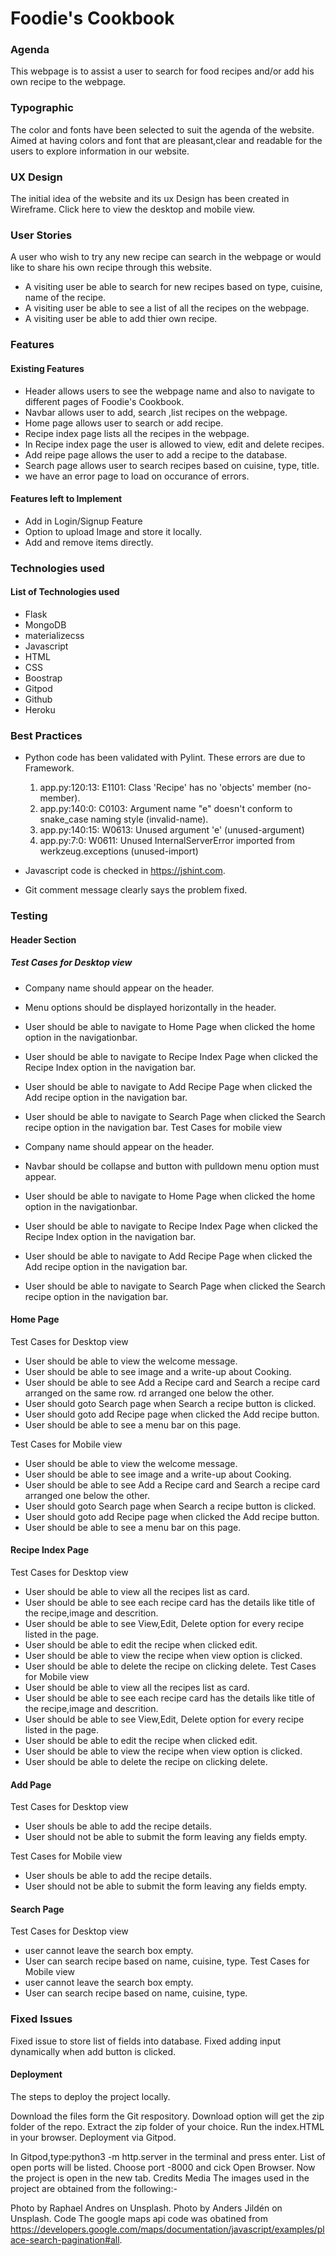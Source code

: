 # Foodie's Cookbook

### Agenda

This webpage is to assist a user to search for food recipes and/or add his own recipe to the webpage.

### Typographic

The color and fonts have been selected to suit the agenda of the website. Aimed at having colors and font that are pleasant,clear and readable for the users to explore information in our website.

### UX Design

The initial idea of the website and its ux Design has been created in Wireframe. Click here to view the desktop and mobile view.

### User Stories

A user who wish to try any new recipe  can search in the webpage or would like to share his own recipe through this website. 

- A visiting user be able to search for new recipes based on type, cuisine, name of the recipe.
- A visiting user be able to see a list of all the recipes on the webpage.
- A visiting user be able to add thier own recipe.
### Features
#### Existing Features
- Header allows users to see the webpage name and also to navigate to different pages of Foodie's Cookbook.
- Navbar allows user to add, search ,list recipes on the webpage.
- Home page  allows user to  search or add recipe.
- Recipe index page lists all the recipes in the webpage.
- In Recipe index page the user is allowed to view, edit and delete recipes.
- Add reipe page allows the user to add a recipe to the database.
- Search page allows user to search recipes based on cuisine, type, title. 
- we have an error page to load on occurance of errors.
#### Features left to Implement
- Add in Login/Signup Feature
- Option to upload Image and store it locally.
- Add and remove items directly.
### Technologies used
#### List of Technologies used
- Flask
- MongoDB
- materializecss
- Javascript
- HTML
- CSS
- Boostrap
- Gitpod
- Github
- Heroku
### Best Practices
- Python code has been validated with Pylint.
    These errors are due to Framework.
    1. app.py:120:13: E1101: Class 'Recipe' has no 'objects' member (no-member).
    2. app.py:140:0: C0103: Argument name "e" doesn't conform to snake_case naming style (invalid-name).
    3. app.py:140:15: W0613: Unused argument 'e' (unused-argument)
    4. app.py:7:0: W0611: Unused InternalServerError imported from werkzeug.exceptions (unused-import)

- Javascript code is checked in https://jshint.com.
- Git comment message clearly says the problem fixed.

### Testing
#### Header Section
##### Test Cases for Desktop view
- Company name should appear on the header.
- Menu options should be displayed horizontally in the header.
- User should be able to navigate to Home Page when clicked the home option in the navigationbar.
- User should be able to navigate to Recipe Index Page when clicked the Recipe Index  option in the navigation bar.
- User should be able to navigate to Add Recipe Page when clicked the Add recipe option in the navigation bar.
- User should be able to navigate to Search Page when clicked the Search recipe option in the navigation bar.
Test Cases for mobile view

- Company name should appear on the header.
- Navbar should be collapse and button with pulldown menu option must appear.
- User should be able to navigate to Home Page when clicked the home option in the navigationbar.
- User should be able to navigate to Recipe Index Page when clicked the Recipe Index  option in the navigation bar.
- User should be able to navigate to Add Recipe Page when clicked the Add recipe option in the navigation bar.
- User should be able to navigate to Search Page when clicked the Search recipe option in the navigation bar.
#### Home Page

Test Cases for Desktop view
- User should be able to view the welcome message.
- User should be able to see image and a write-up about Cooking.
- User should be able to see Add a Recipe card  and Search a recipe card arranged on the same row.
rd arranged one below the other.
- User should goto Search page when Search a recipe button is clicked.
- User should goto add Recipe page when clicked the Add recipe button.
- User should be able to see a menu bar on this page.

Test Cases for Mobile view
- User should be able to view the welcome message.
- User should be able to see image and a write-up about Cooking.
- User should be able to see Add a Recipe card  and Search a recipe card arranged one below the other.
- User should goto Search page when Search a recipe button is clicked.
- User should goto add Recipe page when clicked the Add recipe button.
- User should be able to see a menu bar on this page.

#### Recipe Index Page
Test Cases for Desktop view
- User should be able to view all the recipes list as card.
- User should be able to see each recipe card has the details like title of the recipe,image and descrition.
- User should be able to see View,Edit, Delete option for every recipe listed in the page.
- User should be able to edit the recipe when clicked edit.
- User should be able to view the recipe when view option is clicked.
- User should be able to delete the recipe on clicking delete.
Test Cases for Mobile view
- User should be able to view all the recipes list as card.
- User should be able to see each recipe card has the details like title of the recipe,image and descrition.
- User should be able to see View,Edit, Delete option for every recipe listed in the page.
- User should be able to edit the recipe when clicked edit.
- User should be able to view the recipe when view option is clicked.
- User should be able to delete the recipe on clicking delete.
#### Add Page
Test Cases for Desktop view

- User shouls be able to add the recipe details.
- User should not be able to submit the form leaving any fields empty.

Test Cases for Mobile view

- User shouls be able to add the recipe details.
- User should not be able to submit the form leaving any fields empty.

#### Search Page
Test Cases for Desktop view

 - user cannot leave the search box empty.
 - User can search recipe based on name, cuisine, type.
Test Cases for Mobile view 
 - user cannot leave the search box empty.
 - User can search recipe based on name, cuisine, type.


### Fixed Issues
Fixed issue to store list of fields into database.
Fixed adding input dynamically when add button is clicked.

#### Deployment
The steps to deploy the project locally.

Download the files form the Git respository.
Download option will get the zip folder of the repo.
Extract the zip folder of your choice.
Run the index.HTML in your browser.
Deployment via Gitpod.

In Gitpod,type:python3 -m http.server in the terminal and press enter.
List of open ports will be listed.
Choose port -8000 and cick Open Browser.
Now the project is open in the new tab.
Credits
Media
The images used in the project are obtained from the following:-

Photo by Raphael Andres on Unsplash.
Photo by Anders Jildén on Unsplash.
Code
The google maps api code was obatined from https://developers.google.com/maps/documentation/javascript/examples/place-search-pagination#all.

